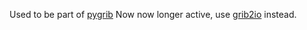 Used to be part of [pygrib](https://github.com/jswhit/pygrib)
Now now longer active, use [grib2io](https://github.com/eengl/grib2io) instead.
